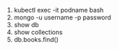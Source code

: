 1. kubectl exec -it podname bash
2. mongo -u username -p password
3. show db
4. show collections
5. db.books.find()
